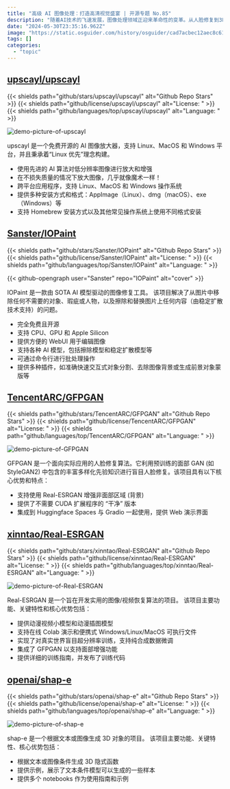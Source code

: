 ```yaml
---
title: "高级 AI 图像处理：打造高清视觉盛宴 | 开源专题 No.85"
description: "随着AI技术的飞速发展，图像处理领域正迎来革命性的变革。从人脸修复到3D对象生成，这些开源项目不仅展示了AI技术的前沿进展，也为开发者和用户提供了强大的工具和解决方案。"
date: "2024-05-30T23:35:16.962Z"
image: "https://static.osguider.com/history/osguider/cad7acbec12aec8c6195cdc3ff2bae8a.png"
tags: []
categories:
  - "topic"
---
```


## [upscayl/upscayl](https://github.com/upscayl/upscayl)

{{< shields path="github/stars/upscayl/upscayl" alt="Github Repo Stars" >}} {{< shields path="github/license/upscayl/upscayl" alt="License: " >}} {{< shields path="github/languages/top/upscayl/upscayl" alt="Language: " >}}

![demo-picture-of-upscayl](https://static.osguider.com/subject/github/upscayl/upscayl/c2b86df802435d1a3193a0d5458febc5.jpeg)

upscayl 是一个免费开源的 AI 图像放大器，支持 Linux、MacOS 和 Windows 平台，并且秉承着“Linux 优先”理念构建。

- 使用先进的 AI 算法对低分辨率图像进行放大和增强
- 在不损失质量的情况下放大图像，几乎就像魔术一样！
- 跨平台应用程序，支持 Linux、MacOS 和 Windows 操作系统
- 提供多种安装方式和格式：AppImage（Linux）、dmg（macOS）、exe（Windows）等
- 支持 Homebrew 安装方式以及其他常见操作系统上使用不同格式安装
  
## [Sanster/IOPaint](https://github.com/Sanster/IOPaint)

{{< shields path="github/stars/Sanster/IOPaint" alt="Github Repo Stars" >}} {{< shields path="github/license/Sanster/IOPaint" alt="License: " >}} {{< shields path="github/languages/top/Sanster/IOPaint" alt="Language: " >}}

{{< github-opengraph user="Sanster" repo="IOPaint" alt="cover" >}}

IOPaint 是一款由 SOTA AI 模型驱动的图像修复工具。
该项目解决了从图片中移除任何不需要的对象、瑕疵或人物，以及擦除和替换图片上任何内容（由稳定扩散技术支持）的问题。

- 完全免费且开源
- 支持 CPU、GPU 和 Apple Silicon
- 提供方便的 WebUI 用于编辑图像
- 支持各种 AI 模型，包括擦除模型和稳定扩散模型等
- 可通过命令行进行批处理操作
- 提供多种插件，如准确快速交互式对象分割、去除图像背景或生成前景对象蒙版等
  
## [TencentARC/GFPGAN](https://github.com/TencentARC/GFPGAN)

{{< shields path="github/stars/TencentARC/GFPGAN" alt="Github Repo Stars" >}} {{< shields path="github/license/TencentARC/GFPGAN" alt="License: " >}} {{< shields path="github/languages/top/TencentARC/GFPGAN" alt="Language: " >}}

![demo-picture-of-GFPGAN](https://static.osguider.com/history/2023/32865e7e23747ba67e1eac954a346214.jpeg)

GFPGAN 是一个面向实际应用的人脸修复算法。它利用预训练的面部 GAN (如 StyleGAN2) 中包含的丰富多样化先验知识进行盲目人脸修复。该项目具有以下核心优势和特点：

- 支持使用 Real-ESRGAN 增强非面部区域 (背景)
- 提供了不需要 CUDA 扩展程序的 “干净” 版本
- 集成到 Huggingface Spaces 与 Gradio 一起使用，提供 Web 演示界面
  
## [xinntao/Real-ESRGAN](https://github.com/xinntao/Real-ESRGAN)

{{< shields path="github/stars/xinntao/Real-ESRGAN" alt="Github Repo Stars" >}} {{< shields path="github/license/xinntao/Real-ESRGAN" alt="License: " >}} {{< shields path="github/languages/top/xinntao/Real-ESRGAN" alt="Language: " >}}

![demo-picture-of-Real-ESRGAN](https://static.osguider.com/subject/github/xinntao/Real-ESRGAN/4842915ef58467de8072e75c25b8d133.jpg)

Real-ESRGAN 是一个旨在开发实用的图像/视频恢复算法的项目。
该项目主要功能、关键特性和核心优势包括：

- 提供动漫视频小模型和动漫插图模型
- 支持在线 Colab 演示和便携式 Windows/Linux/MacOS 可执行文件
- 实现了对真实世界盲目超分辨率训练，支持纯合成数据微调
- 集成了 GFPGAN 以支持面部增强功能
- 提供详细的训练指南，并发布了训练代码
  
## [openai/shap-e](https://github.com/openai/shap-e)

{{< shields path="github/stars/openai/shap-e" alt="Github Repo Stars" >}} {{< shields path="github/license/openai/shap-e" alt="License: " >}} {{< shields path="github/languages/top/openai/shap-e" alt="Language: " >}}

![demo-picture-of-shap-e](https://static.osguider.com/history/2023/dc82986229575a52851faccdb412fd7a.gif)

shap-e 是一个根据文本或图像生成 3D 对象的项目。
该项目主要功能、关键特性、核心优势包括：

- 根据文本或图像条件生成 3D 隐式函数
- 提供示例，展示了文本条件模型可以生成的一些样本
- 提供多个 notebooks 作为使用指南和示例
  
